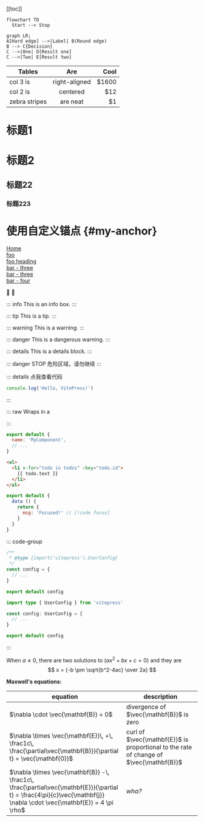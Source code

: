 [[toc]]

```mermaid
flowchart TD
  Start --> Stop
```

```mermaid
graph LR;
A[Hard edge] -->|Label| B(Round edge)
B --> C{Decision}
C -->|One| D[Result one]
C -->|Two| E[Result two]
```

| Tables        |      Are      |  Cool |
| ------------- | :-----------: | ----: |
| col 3 is      | right-aligned | $1600 |
| col 2 is      |   centered    |   $12 |
| zebra stripes |   are neat    |    $1 |

# 标题1

# 标题2

## 标题22

### 标题223

# 使用自定义锚点 {#my-anchor}

[Home](/) <!-- 将用户导航至根目录下的 index.html -->  
[foo](/foo/) <!-- 将用户导航至目录 foo 下的 index.html -->  
[foo heading](./#heading) <!-- 将用户锚定到 foo 索引文件中的一个标题上 -->  
[bar - three](../bar/three) <!-- 可以省略扩展名 -->  
[bar - three](../bar/three.md) <!-- 可以添加 .md -->  
[bar - four](../bar/four.html) <!-- 或者可以添加 .html -->  

:tada: :100:

::: info
This is an info box.
:::

::: tip
This is a tip.
:::

::: warning
This is a warning.
:::

::: danger
This is a dangerous warning.
:::

::: details
This is a details block.
:::


::: danger STOP
危险区域，请勿继续
:::

::: details 点我查看代码
```js
console.log('Hello, VitePress!')
```
:::

::: raw
Wraps in a <div class="vp-raw"></div>
:::

```js
export default {
  name: 'MyComponent',
  // ...
}
```

```html
<ul>
  <li v-for="todo in todos" :key="todo.id">
    {{ todo.text }}
  </li>
</ul>
```

```js
export default {
  data () {
    return {
      msg: 'Focused!' // [!code focus]
    }
  }
}
```

::: code-group

```js [config.js]
/**
 * @type {import('vitepress').UserConfig}
 */
const config = {
  // ...
}

export default config
```

```ts [config.ts]
import type { UserConfig } from 'vitepress'

const config: UserConfig = {
  // ...
}

export default config
```

:::

When $a \ne 0$, there are two solutions to $(ax^2 + bx + c = 0)$ and they are
$$ x = {-b \pm \sqrt{b^2-4ac} \over 2a} $$

**Maxwell's equations:**

| equation                                                                                                                                                                  | description                                                                            |
| ------------------------------------------------------------------------------------------------------------------------------------------------------------------------- | -------------------------------------------------------------------------------------- |
| $\nabla \cdot \vec{\mathbf{B}}  = 0$                                                                                                                                      | divergence of $\vec{\mathbf{B}}$ is zero                                               |
| $\nabla \times \vec{\mathbf{E}}\, +\, \frac1c\, \frac{\partial\vec{\mathbf{B}}}{\partial t}  = \vec{\mathbf{0}}$                                                          | curl of $\vec{\mathbf{E}}$ is proportional to the rate of change of $\vec{\mathbf{B}}$ |
| $\nabla \times \vec{\mathbf{B}} -\, \frac1c\, \frac{\partial\vec{\mathbf{E}}}{\partial t} = \frac{4\pi}{c}\vec{\mathbf{j}}    \nabla \cdot \vec{\mathbf{E}} = 4 \pi \rho$ | _wha?_                                                                                 |
